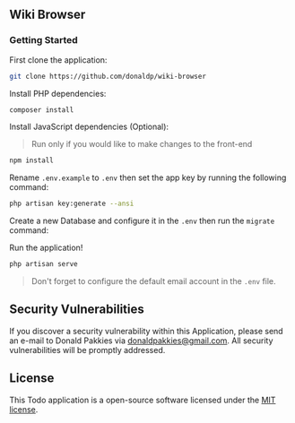 ## Wiki Browser

### Getting Started

First clone the application:

```bash
git clone https://github.com/donaldp/wiki-browser
```

Install PHP dependencies:

```bash
composer install
```

Install JavaScript dependencies (Optional):

> Run only if you would like to make changes to the front-end

```bash
npm install
```

Rename `.env.example` to `.env` then set the app key by running the following command:

```bash
php artisan key:generate --ansi
```

Create a new Database and configure it in the `.env` then run the `migrate` command:

Run the application!

```bash
php artisan serve
```

> Don't forget to configure the default email account in the `.env` file.

## Security Vulnerabilities

If you discover a security vulnerability within this Application, please send an e-mail to Donald Pakkies via [donaldpakkies@gmail.com](mailto:donaldpakkies@gmail.com). All security vulnerabilities will be promptly addressed.

## License

This Todo application is a open-source software licensed under the [MIT license](https://opensource.org/licenses/MIT).